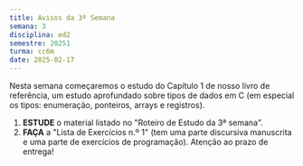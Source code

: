```yaml
---
title: Avisos da 3ª Semana
semana: 3
disciplina: ed2
semestre: 20251
turma: cc6m
date: 2025-02-17
---
```


Nesta semana começaremos o estudo do Capítulo 1 de nosso livro de
referência, um estudo aprofundado sobre tipos de dados em C (em especial os
tipos: enumeração, ponteiros, arrays e registros).

1. **ESTUDE** o material listado no "Roteiro de Estudo da 3ª semana".
1. **FAÇA** a "Lista de Exercícios n.º 1" (tem uma parte discursiva
   manuscrita e uma parte de exercícios de programação). Atenção ao
   prazo de entrega!
